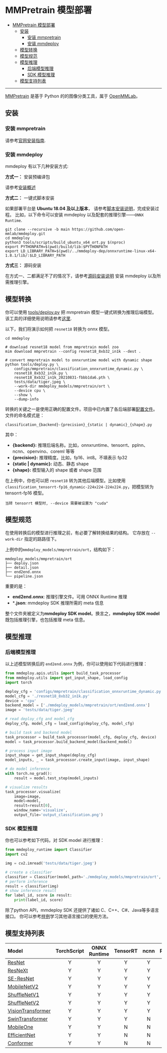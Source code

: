 # MMPretrain 模型部署

- [MMPretrain 模型部署](#mmpretrain-模型部署)
  - [安装](#安装)
    - [安装 mmpretrain](#安装-mmpretrain)
    - [安装 mmdeploy](#安装-mmdeploy)
  - [模型转换](#模型转换)
  - [模型规范](#模型规范)
  - [模型推理](#模型推理)
    - [后端模型推理](#后端模型推理)
    - [SDK 模型推理](#sdk-模型推理)
  - [模型支持列表](#模型支持列表)

______________________________________________________________________

[MMPretrain](https://github.com/open-mmlab/mmpretrain.git) 是基于 Python 的的图像分类工具，属于 [OpenMMLab](https://openmmlab.com)。

## 安装

### 安装 mmpretrain

请参考[官网安装指南](https://github.com/open-mmlab/mmpretrain/tree/main#installation).

### 安装 mmdeploy

mmdeploy 有以下几种安装方式:

**方式一：** 安装预编译包

请参考[安装概述](https://mmdeploy.readthedocs.io/zh_CN/latest/get_started.html#mmdeploy)

**方式二：** 一键式脚本安装

如果部署平台是 **Ubuntu 18.04 及以上版本**， 请参考[脚本安装说明](../01-how-to-build/build_from_script.md)，完成安装过程。
比如，以下命令可以安装 mmdeploy 以及配套的推理引擎——`ONNX Runtime`.

```shell
git clone --recursive -b main https://github.com/open-mmlab/mmdeploy.git
cd mmdeploy
python3 tools/scripts/build_ubuntu_x64_ort.py $(nproc)
export PYTHONPATH=$(pwd)/build/lib:$PYTHONPATH
export LD_LIBRARY_PATH=$(pwd)/../mmdeploy-dep/onnxruntime-linux-x64-1.8.1/lib/:$LD_LIBRARY_PATH
```

**方式三：** 源码安装

在方式一、二都满足不了的情况下，请参考[源码安装说明](../01-how-to-build/build_from_source.md) 安装 mmdeploy 以及所需推理引擎。

## 模型转换

你可以使用 [tools/deploy.py](https://github.com/open-mmlab/mmdeploy/tree/main/tools/deploy.py) 把 mmpretrain 模型一键式转换为推理后端模型。
该工具的详细使用说明请参考[这里](https://github.com/open-mmlab/mmdeploy/tree/main/docs/zh_cn/02-how-to-run/convert_model.md#使用方法).

以下，我们将演示如何把 `resnet18` 转换为 onnx 模型。

```shell
cd mmdeploy

# download resnet18 model from mmpretrain model zoo
mim download mmpretrain --config resnet18_8xb32_in1k --dest .

# convert mmpretrain model to onnxruntime model with dynamic shape
python tools/deploy.py \
    configs/mmpretrain/classification_onnxruntime_dynamic.py \
    resnet18_8xb32_in1k.py \
    resnet18_8xb32_in1k_20210831-fbbb1da6.pth \
    tests/data/tiger.jpeg \
    --work-dir mmdeploy_models/mmpretrain/ort \
    --device cpu \
    --show \
    --dump-info
```

转换的关键之一是使用正确的配置文件。项目中已内置了各后端部署[配置文件](https://github.com/open-mmlab/mmdeploy/tree/main/configs/mmcls)。
文件的命名模式是：

```
classification_{backend}-{precision}_{static | dynamic}_{shape}.py
```

其中：

- **{backend}:** 推理后端名称。比如，onnxruntime、tensorrt、pplnn、ncnn、openvino、coreml 等等
- **{precision}:** 推理精度。比如，fp16、int8。不填表示 fp32
- **{static | dynamic}:** 动态、静态 shape
- **{shape}:** 模型输入的 shape 或者 shape 范围

在上例中，你也可以把 `resnet18` 转为其他后端模型。比如使用`classification_tensorrt-fp16_dynamic-224x224-224x224.py`，把模型转为 tensorrt-fp16 模型。

```{tip}
当转 tensorrt 模型时, --device 需要被设置为 "cuda"
```

## 模型规范

在使用转换后的模型进行推理之前，有必要了解转换结果的结构。 它存放在 `--work-dir` 指定的路路径下。

上例中的`mmdeploy_models/mmpretrain/ort`，结构如下：

```
mmdeploy_models/mmpretrain/ort
├── deploy.json
├── detail.json
├── end2end.onnx
└── pipeline.json
```

重要的是：

- **end2end.onnx**: 推理引擎文件。可用 ONNX Runtime 推理
- \***.json**:  mmdeploy SDK 推理所需的 meta 信息

整个文件夹被定义为**mmdeploy SDK model**。换言之，**mmdeploy SDK model**既包括推理引擎，也包括推理 meta 信息。

## 模型推理

### 后端模型推理

以上述模型转换后的 `end2end.onnx` 为例，你可以使用如下代码进行推理：

```python
from mmdeploy.apis.utils import build_task_processor
from mmdeploy.utils import get_input_shape, load_config
import torch

deploy_cfg = 'configs/mmpretrain/classification_onnxruntime_dynamic.py'
model_cfg = './resnet18_8xb32_in1k.py'
device = 'cpu'
backend_model = ['./mmdeploy_models/mmpretrain/ort/end2end.onnx']
image = 'tests/data/tiger.jpeg'

# read deploy_cfg and model_cfg
deploy_cfg, model_cfg = load_config(deploy_cfg, model_cfg)

# build task and backend model
task_processor = build_task_processor(model_cfg, deploy_cfg, device)
model = task_processor.build_backend_model(backend_model)

# process input image
input_shape = get_input_shape(deploy_cfg)
model_inputs, _ = task_processor.create_input(image, input_shape)

# do model inference
with torch.no_grad():
    result = model.test_step(model_inputs)

# visualize results
task_processor.visualize(
    image=image,
    model=model,
    result=result[0],
    window_name='visualize',
    output_file='output_classification.png')
```

### SDK 模型推理

你也可以参考如下代码，对 SDK model 进行推理：

```python
from mmdeploy_runtime import Classifier
import cv2

img = cv2.imread('tests/data/tiger.jpeg')

# create a classifier
classifier = Classifier(model_path='./mmdeploy_models/mmpretrain/ort', device_name='cpu', device_id=0)
# perform inference
result = classifier(img)
# show inference result
for label_id, score in result:
    print(label_id, score)
```

除了python API，mmdeploy SDK 还提供了诸如 C、C++、C#、Java等多语言接口。
你可以参考[样例](https://github.com/open-mmlab/mmdeploy/tree/main/demo)学习其他语言接口的使用方法。

## 模型支持列表

| Model                                                                                              | TorchScript | ONNX Runtime | TensorRT | ncnn | PPLNN | OpenVINO |
| :------------------------------------------------------------------------------------------------- | :---------: | :----------: | :------: | :--: | :---: | :------: |
| [ResNet](https://github.com/open-mmlab/mmpretrain/tree/main/configs/resnet)                        |      Y      |      Y       |    Y     |  Y   |   Y   |    Y     |
| [ResNeXt](https://github.com/open-mmlab/mmpretrain/tree/main/configs/resnext)                      |      Y      |      Y       |    Y     |  Y   |   Y   |    Y     |
| [SE-ResNet](https://github.com/open-mmlab/mmpretrain/tree/main/configs/seresnet)                   |      Y      |      Y       |    Y     |  Y   |   Y   |    Y     |
| [MobileNetV2](https://github.com/open-mmlab/mmpretrain/tree/main/configs/mobilenet_v2)             |      Y      |      Y       |    Y     |  Y   |   Y   |    Y     |
| [ShuffleNetV1](https://github.com/open-mmlab/mmpretrain/tree/main/configs/shufflenet_v1)           |      Y      |      Y       |    Y     |  Y   |   Y   |    Y     |
| [ShuffleNetV2](https://github.com/open-mmlab/mmpretrain/tree/main/configs/shufflenet_v2)           |      Y      |      Y       |    Y     |  Y   |   Y   |    Y     |
| [VisionTransformer](https://github.com/open-mmlab/mmpretrain/tree/main/configs/vision_transformer) |      Y      |      Y       |    Y     |  Y   |   ?   |    Y     |
| [SwinTransformer](https://github.com/open-mmlab/mmpretrain/tree/main/configs/swin_transformer)     |      Y      |      Y       |    Y     |  N   |   ?   |    N     |
| [MobileOne](https://github.com/open-mmlab/mmpretrain/tree/main/configs/mobileone)                  |      Y      |      Y       |    N     |  N   |   ?   |    N     |
| [EfficientNet](https://github.com/open-mmlab/mmpretrain/tree/main/configs/efficientnet)            |      Y      |      Y       |    N     |  N   |   ?   |    N     |
| [Conformer](https://github.com/open-mmlab/mmpretrain/tree/main/configs/conformer)                  |      Y      |      Y       |    N     |  N   |   ?   |    N     |
